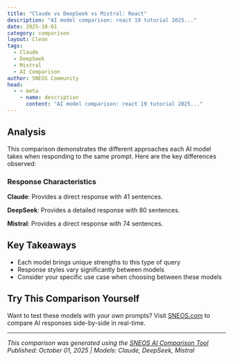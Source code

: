```yaml
---
title: "Claude vs DeepSeek vs Mistral: React"
description: "AI model comparison: react 19 tutorial 2025..."
date: 2025-10-01
category: comparison
layout: Clean
tags:
  - Claude
  - DeepSeek
  - Mistral
  - AI Comparison
author: SNEOS Community
head:
  - - meta
    - name: description
      content: "AI model comparison: react 19 tutorial 2025..."
---
```


<ChatComparison
  title="Claude vs DeepSeek vs Mistral: React"
  prompt="react 19 tutorial 2025"
  :responses='{
    "Claude": "# React 19 Tutorial - 2025 Complete Guide\n\nReact 19 brings exciting new features and improvements. Here\u0027s a comprehensive tutorial covering the latest updates.\n\n## Table of Contents\n1. [Installation \u0026 Setup](#installation--setup)\n2. [New React Compiler](#new-react-compiler)\n3. [Actions \u0026 useActionState](#actions--useactionstate)\n4. [use() Hook](#use-hook)\n5. [Form Actions](#form-actions)\n6. [useOptimistic Hook](#useoptimistic-hook)\n7. [Server Components Updates](#server-components-updates)\n8. [New Ref Patterns](#new-ref-patterns)\n\n## Installation \u0026 Setup\n\n\u0060\u0060\u0060bash\n# Create new React 19 project\nnpx create-react-app@latest my-react19-app\ncd my-react19-app\n\n# Or with Vite (recommended)\nnpm create vite@latest my-react19-app -- --template react\ncd my-react19-app\nnpm install\n\n# Update to React 19\nnpm install react@19 react-dom@19\n\u0060\u0060\u0060\n\n## New React Compiler\n\nReact 19 introduces an automatic compiler that optimizes your components without manual memoization.\n\n\u0060\u0060\u0060jsx\n// Before React 19 - Manual optimization needed\nimport { memo, useMemo, useCallback } from \u0027react\u0027;\n\nconst ExpensiveComponent = memo(({ data, onUpdate }) =\u003E {\n  const processedData = useMemo(() =\u003E {\n    return data.map(item =\u003E ({ ...item, processed: true }));\n  }, [data]);\n\n  const handleClick = useCallback((id) =\u003E {\n    onUpdate(id);\n  }, [onUpdate]);\n\n  return (\n    \u003Cdiv\u003E\n      {processedData.map(item =\u003E (\n        \u003Cdiv key={item.id} onClick={() =\u003E handleClick(item.id)}\u003E\n          {item.name}\n        \u003C/div\u003E\n      ))}\n    \u003C/div\u003E\n  );\n});\n\u0060\u0060\u0060\n\n\u0060\u0060\u0060jsx\n// React 19 - Compiler handles optimization automatically\nfunction ExpensiveComponent({ data, onUpdate }) {\n  // No need for memo, useMemo, or useCallback\n  const processedData = data.map(item =\u003E ({ ...item, processed: true }));\n\n  const handleClick = (id) =\u003E {\n    onUpdate(id);\n  };\n\n  return (\n    \u003Cdiv\u003E\n      {processedData.map(item =\u003E (\n        \u003Cdiv key={item.id} onClick={() =\u003E handleClick(item.id)}\u003E\n          {item.name}\n        \u003C/div\u003E\n      ))}\n    \u003C/div\u003E\n  );\n}\n\u0060\u0060\u0060\n\n## Actions \u0026 useActionState\n\nActions provide a new way to handle async operations with automatic pending states.\n\n\u0060\u0060\u0060jsx\nimport { useActionState } from \u0027react\u0027;\n\nfunction UserProfile() {\n  const [state, submitAction, isPending] = useActionState(\n    async (prevState, formData) =\u003E {\n      try {\n        const response = await fetch(\u0027/api/update-profile\u0027, {\n          method: \u0027POST\u0027,\n          body: formData\n        });\n        \n        if (!response.ok) throw new Error(\u0027Update failed\u0027);\n        \n        return { \n          success: true, \n          message: \u0027Profile updated successfully!\u0027 \n        };\n      } catch (error) {\n        return { \n          success: false, \n          message: error.message \n        };\n      }\n    },\n    { success: false, message: \u0027\u0027 }\n  );\n\n  return (\n    \u003Cform action={submitAction}\u003E\n      \u003Cinput name=\u0022name\u0022 placeholder=\u0022Your name\u0022 required /\u003E\n      \u003Cinput name=\u0022email\u0022 type=\u0022email\u0022 placeholder=\u0022Your email\u0022 required /\u003E\n      \n      \u003Cbutton type=\u0022submit\u0022 disabled={isPending}\u003E\n        {isPending ? \u0027Updating...\u0027 : \u0027Update Profile\u0027}\n      \u003C/button\u003E\n      \n      {state.message \u0026\u0026 (\n        \u003Cdiv className={state.success ? \u0027success\u0027 : \u0027error\u0027}\u003E\n          {state.message}\n        \u003C/div\u003E\n      )}\n    \u003C/form\u003E\n  );\n}\n\u0060\u0060\u0060\n\n## use() Hook\n\nThe new \u0060use()\u0060 hook allows you to read promises and context in a more flexible way.\n\n\u0060\u0060\u0060jsx\nimport { use, Suspense } from \u0027react\u0027;\n\n// Promise-based data fetching\nasync function fetchUserData(userId) {",
    "DeepSeek": "I\u0027ll help you create a React 19 tutorial for 2025! React 19 is expected to bring several exciting new features. Here\u0027s a comprehensive tutorial covering what we anticipate:\n\n## React 19 New Features Overview\n\n### 1. React Compiler (No More Manual Memoization)\n\n\u0060\u0060\u0060jsx\n// Before React 19 - manual optimization\nconst ExpensiveComponent = React.memo(({ data }) =\u003E {\n  const processedData = useMemo(() =\u003E {\n    return data.map(item =\u003E heavyComputation(item));\n  }, [data]);\n  \n  return \u003Cdiv\u003E{processedData}\u003C/div\u003E;\n});\n\n// React 19 - Automatic optimization with React Compiler\nconst ExpensiveComponent = ({ data }) =\u003E {\n  const processedData = data.map(item =\u003E heavyComputation(item));\n  \n  return \u003Cdiv\u003E{processedData}\u003C/div\u003E;\n};\n\u0060\u0060\u0060\n\n### 2. Actions (Server Actions Integration)\n\n\u0060\u0060\u0060jsx\n// Server Action (can run on server)\nasync function updateUser(formData) {\n  \u0027use server\u0027;\n  \n  const user = await db.user.update({\n    where: { id: formData.get(\u0027id\u0027) },\n    data: { name: formData.get(\u0027name\u0027) }\n  });\n  \n  return user;\n}\n\n// Client Component using Actions\nfunction UserProfile({ userId }) {\n  const [isPending, startTransition] = useTransition();\n  \n  const handleSubmit = async (formData) =\u003E {\n    startTransition(async () =\u003E {\n      try {\n        const result = await updateUser(formData);\n        // Handle success\n      } catch (error) {\n        // Handle error\n      }\n    });\n  };\n  \n  return (\n    \u003Cform action={handleSubmit}\u003E\n      \u003Cinput name=\u0022name\u0022 defaultValue=\u0022John\u0022 /\u003E\n      \u003Cbutton type=\u0022submit\u0022 disabled={isPending}\u003E\n        {isPending ? \u0027Updating...\u0027 : \u0027Update\u0027}\n      \u003C/button\u003E\n    \u003C/form\u003E\n  );\n}\n\u0060\u0060\u0060\n\n### 3. Enhanced use Hook\n\n\u0060\u0060\u0060jsx\n// Better async handling with use()\nfunction UserProfile({ userId }) {\n  const user = use(fetchUser(userId));\n  const posts = use(fetchUserPosts(userId));\n  \n  return (\n    \u003Cdiv\u003E\n      \u003Ch1\u003E{user.name}\u003C/h1\u003E\n      \u003Cdiv\u003E{posts.map(post =\u003E \u003CPost key={post.id} {...post} /\u003E)}\u003C/div\u003E\n    \u003C/div\u003E\n  );\n}\n\n// Using with Context (no more useContext)\nfunction ThemeButton() {\n  const theme = use(ThemeContext);\n  \n  return (\n    \u003Cbutton style={{ background: theme.primary }}\u003E\n      Themed Button\n    \u003C/button\u003E\n  );\n}\n\u0060\u0060\u0060\n\n### 4. Asset Loading and Preloading\n\n\u0060\u0060\u0060jsx\n// Automatic image optimization and loading\nfunction ProductImage({ src, alt }) {\n  return (\n    \u003Cimg\n      src={src}\n      alt={alt}\n      loading=\u0022lazy\u0022\n      // React 19 handles optimization automatically\n    /\u003E\n  );\n}\n\n// Preloading resources\nfunction ProductPage({ productId }) {\n  use(preloadResource(\u0060/api/products/${productId}\u0060));\n  \n  return (\n    \u003CSuspense fallback={\u003Cdiv\u003ELoading product...\u003C/div\u003E}\u003E\n      \u003CProductDetails id={productId} /\u003E\n    \u003C/Suspense\u003E\n  );\n}\n\u0060\u0060\u0060\n\n## Complete React 19 App Tutorial\n\n### Step 1: Setup and Installation\n\n\u0060\u0060\u0060bash\n# Create new React app\nnpx create-react-app@latest my-react19-app\ncd my-react19-app\n\n# Install latest React\nnpm install react@beta react-dom@beta\n\u0060\u0060\u0060\n\n### Step 2: Basic App Structure\n\n\u0060\u0060\u0060jsx\n// App.jsx\nimport { Suspense } from \u0027react\u0027;\nimport { UserProvider } from \u0027./context/UserContext\u0027;\nimport UserDashboard from \u0027./components/UserDashboard\u0027;\n\nfunction App() {\n  return (\n    \u003CUserProvider\u003E\n      \u003Cdiv className=\u0022app\u0022\u003E\n        \u003Cheader\u003E\n          \u003Ch1\u003EReact 19 App\u003C/h1\u003E\n        \u003C/header\u003E\n        \u003Cmain\u003E\n          \u003CSuspense fallback={\u003Cdiv\u003ELoading app...\u003C/div\u003E}\u003E\n            \u003CUserDashboard /\u003E\n          \u003C/Suspense\u003E\n        \u003C/main\u003E\n      \u003C/div\u003E\n    \u003C/UserProvider\u003E\n  );\n}\n\nexport default App;\n\u0060\u0060\u0060\n\n### Step 3: Context with use Hook\n\n\u0060\u0060\u0060jsx\n// context/UserContext.jsx\nimport { createContext, useState } from \u0027react\u0027;\n\nconst UserContext = createContext();\n\nexport function UserProvider({ children }) {\n  const [user, setUser] = useState(null);\n  \n  const value = {\n    user,\n    setUser,\n    login: (userData) =\u003E setUser(userData),\n    logout: () =\u003E setUser(null)\n  };\n  \n  return (\n    \u003CUserContext.Provider value={value}\u003E\n      {children}\n    \u003C/UserContext.Provider\u003E\n  );\n}\n\nexport default UserContext;\n\u0060\u0060\u0060\n\n### Step 4: Async Component with use()\n\n\u0060\u0060\u0060jsx\n// components/UserDashboard.jsx\nimport { use } from \u0027react\u0027;\nimport UserContext from \u0027../context/UserContext\u0027;\nimport UserProfile from \u0027./UserProfile\u0027;\nimport UserPosts from \u0027./UserPosts\u0027;\n\nfunction UserDashboard() {\n  const { user } = use(UserContext);\n  \n  if (!user) {\n    return \u003Cdiv\u003EPlease log in\u003C/div\u003E;\n  }\n  \n  return (\n    \u003Cdiv className=\u0022dashboard\u0022\u003E\n      \u003CUserProfile userId={user.id} /\u003E\n      \u003CUserPosts userId={user.id} /\u003E\n    \u003C/div\u003E\n  );\n}\n\nexport default UserDashboard;\n\u0060\u0060\u0060\n\n### Step 5: Server Actions Integration\n\n\u0060\u0060\u0060jsx\n// actions/userActions.js\n\u0027use server\u0027;\n\nexport async function updateUserProfile(formData) {\n  // Simulate API call\n  await new Promise(resolve =\u003E setTimeout(resolve, 1000));\n  \n  const updates = {\n    name: formData.get(\u0027name\u0027),\n    email: formData.get(\u0027email\u0027)\n  };\n  \n  // In real app, save to database\n  console.log(\u0027Updating user:\u0027, updates);\n  \n  return { success: true, user: updates };\n}\n\nexport async function uploadUserAvatar(formData) {\n  const file = formData.get(\u0027avatar\u0027);\n  \n  // Process file upload\n  console.log(\u0027Uploading avatar:\u0027, file.name);\n  \n  return { success: true, avatarUrl: \u0060/avatars/${file.name}\u0060 };\n}\n\u0060\u0060\u0060\n\n### Step 6: Form with Actions\n\n\u0060\u0060\u0060jsx\n// components/UserProfile.jsx\nimport { useTransition } from \u0027react\u0027;\nimport { updateUserProfile, uploadUserAvatar } from \u0027../actions/userActions\u0027;\n\nfunction UserProfile({ userId }) {\n  const [isPending, startTransition] = useTransition();\n  \n  const handleProfileUpdate = async (formData) =\u003E {\n    startTransition(async () =\u003E {\n      const result = await updateUserProfile(formData);\n      \n      if (result.success) {\n        // Show success message\n        console.log(\u0027Profile updated successfully\u0027);\n      }\n    });\n  };\n  \n  const handleAvatarUpload = async (formData) =\u003E {\n    startTransition(async () =\u003E {\n      const result = await uploadUserAvatar(formData);\n      \n      if (result.success) {\n        // Update UI with new avatar\n        console.log(\u0027Avatar uploaded successfully\u0027);\n      }\n    });\n  };\n  \n  return (\n    \u003Cdiv className=\u0022user-profile\u0022\u003E\n      \u003Cform action={handleAvatarUpload}\u003E\n        \u003Cinput type=\u0022file\u0022 name=\u0022avatar\u0022 accept=\u0022image/*\u0022 /\u003E\n        \u003Cbutton type=\u0022submit\u0022 disabled={isPending}\u003E\n          {isPending ? \u0027Uploading...\u0027 : \u0027Upload Avatar\u0027}\n        \u003C/button\u003E\n      \u003C/form\u003E\n      \n      \u003Cform action={handleProfileUpdate}\u003E\n        \u003Cinput name=\u0022name\u0022 placeholder=\u0022Name\u0022 defaultValue=\u0022John Doe\u0022 /\u003E\n        \u003Cinput name=\u0022email\u0022 type=\u0022email\u0022 placeholder=\u0022Email\u0022 defaultValue=\u0022john@example.com\u0022 /\u003E\n        \u003Cbutton type=\u0022submit\u0022 disabled={isPending}\u003E\n          {isPending ? \u0027Updating...\u0027 : \u0027Update Profile\u0027}\n        \u003C/button\u003E\n      \u003C/form\u003E\n    \u003C/div\u003E\n  );\n}\n\nexport default UserProfile;\n\u0060\u0060\u0060\n\n### Step 7: Optimized List Component\n\n\u0060\u0060\u0060jsx\n// components/UserPosts.jsx\nimport { use } from \u0027react\u0027;\n\n// React 19 automatically optimizes this - no need for useMemo/React.memo\nfunction UserPosts({ userId }) {\n  const posts = use(fetchUserPosts(userId));\n  \n  return (\n    \u003Cdiv className=\u0022posts\u0022\u003E\n      \u003Ch2\u003ERecent Posts\u003C/h2\u003E\n      {posts.map(post =\u003E (\n        \u003CPostItem \n          key={post.id}\n          title={post.title}\n          content={post.content}\n          date={post.createdAt}\n        /\u003E\n      ))}\n    \u003C/div\u003E\n  );\n}\n\n// React Compiler automatically memoizes this component\nfunction PostItem({ title, content, date }) {\n  const formattedDate = new Date(date).toLocaleDateString();\n  \n  return (\n    \u003Carticle className=\u0022post\u0022\u003E\n      \u003Ch3\u003E{title}\u003C/h3\u003E\n      \u003Cp\u003E{content}\u003C/p\u003E\n      \u003Ctime\u003E{formattedDate}\u003C/time\u003E\n    \u003C/article\u003E\n  );\n}\n\n// Simulated API call\nasync function fetchUserPosts(userId) {\n  await new Promise(resolve =\u003E setTimeout(resolve, 500));\n  \n  return [\n    { id: 1, title: \u0027First Post\u0027, content: \u0027Hello world!\u0027, createdAt: \u00272024-01-01\u0027 },\n    { id: 2, title: \u0027React 19\u0027, content: \u0027Exciting new features!\u0027, createdAt: \u00272024-01-02\u0027 }\n  ];\n}\n\nexport default UserPosts;\n\u0060\u0060\u0060\n\n## Key Benefits of React 19\n\n1. **Automatic Optimization**: React Compiler eliminates manual memoization\n2. **Simplified Async**: \u0060use()\u0060 hook makes async operations more intuitive\n3",
    "Mistral": "As of my knowledge cutoff in October 2023, React 19 has not been released, and there are no official tutorials or documentation available for it. React 18 is the latest stable version as of this time. However, I can provide you with a general guide on how to get started with React, which should be applicable to future versions as well.\n\n### Getting Started with React\n\n#### 1. Setting Up Your Environment\n\nFirst, ensure you have Node.js and npm (Node Package Manager) installed. You can download them from [Node.js official website](https://nodejs.org/).\n\n#### 2. Creating a New React Project\n\nYou can create a new React project using Create React App, a comfortable environment for learning React and a way to start building a new single-page application in React.\n\n\u0060\u0060\u0060bash\nnpx create-react-app my-app\ncd my-app\nnpm start\n\u0060\u0060\u0060\n\nThis will create a new directory called \u0060my-app\u0060 and start the development server.\n\n#### 3. Understanding the Project Structure\n\nA typical React project created with Create React App has the following structure:\n\n\u0060\u0060\u0060\nmy-app/\n\u251C\u2500\u2500 node_modules/\n\u251C\u2500\u2500 public/\n\u2502   \u251C\u2500\u2500 index.html\n\u2502   \u2514\u2500\u2500 ...\n\u251C\u2500\u2500 src/\n\u2502   \u251C\u2500\u2500 App.css\n\u2502   \u251C\u2500\u2500 App.js\n\u2502   \u251C\u2500\u2500 App.test.js\n\u2502   \u251C\u2500\u2500 index.css\n\u2502   \u251C\u2500\u2500 index.js\n\u2502   \u251C\u2500\u2500 logo.svg\n\u2502   \u2514\u2500\u2500 ...\n\u251C\u2500\u2500 .gitignore\n\u251C\u2500\u2500 package.json\n\u251C\u2500\u2500 README.md\n\u2514\u2500\u2500 ...\n\u0060\u0060\u0060\n\n#### 4. Writing Your First Component\n\nOpen \u0060src/App.js\u0060 and modify it to create a simple component:\n\n\u0060\u0060\u0060jsx\nimport React from \u0027react\u0027;\nimport \u0027./App.css\u0027;\n\nfunction App() {\n  return (\n    \u003Cdiv className=\u0022App\u0022\u003E\n      \u003Cheader className=\u0022App-header\u0022\u003E\n        \u003Ch1\u003EWelcome to React!\u003C/h1\u003E\n      \u003C/header\u003E\n    \u003C/div\u003E\n  );\n}\n\nexport default App;\n\u0060\u0060\u0060\n\n#### 5. Running Your Application\n\nIf you haven\u0027t already, start the development server:\n\n\u0060\u0060\u0060bash\nnpm start\n\u0060\u0060\u0060\n\nOpen your browser and navigate to \u0060http://localhost:3000\u0060. You should see your \u0022Welcome to React!\u0022 message.\n\n#### 6. Adding State and Props\n\nReact components can have state and props. Let\u0027s add a simple counter component with state:\n\n\u0060\u0060\u0060jsx\nimport React, { useState } from \u0027react\u0027;\nimport \u0027./App.css\u0027;\n\nfunction Counter() {\n  const [count, setCount] = useState(0);\n\n  return (\n    \u003Cdiv\u003E\n      \u003Cp\u003EYou clicked {count} times\u003C/p\u003E\n      \u003Cbutton onClick={() =\u003E setCount(count \u002B 1)}\u003E\n        Click me\n      \u003C/button\u003E\n    \u003C/div\u003E\n  );\n}\n\nfunction App() {\n  return (\n    \u003Cdiv className=\u0022App\u0022\u003E\n      \u003Cheader className=\u0022App-header\u0022\u003E\n        \u003Ch1\u003EWelcome to React!\u003C/h1\u003E\n        \u003CCounter /\u003E\n      \u003C/header\u003E\n    \u003C/div\u003E\n  );\n}\n\nexport default App;\n\u0060\u0060\u0060\n\n#### 7. Adding More Components\n\nYou can create more components and import them into your \u0060App.js\u0060 file. For example, create a new file \u0060src/components/Greeting.js\u0060:\n\n\u0060\u0060\u0060jsx\nimport React from \u0027react\u0027;\n\nfunction Greeting({ name }) {\n  return \u003Ch2\u003EHello, {name}!\u003C/h2\u003E;\n}\n\nexport default Greeting;\n\u0060\u0060\u0060\n\nThen, import and use this component in \u0060App.js\u0060:\n\n\u0060\u0060\u0060jsx\nimport React from \u0027react\u0027;\nimport \u0027./App.css\u0027;\nimport Greeting from \u0027./components/Greeting\u0027;\n\nfunction App() {\n  return (\n    \u003Cdiv className=\u0022App\u0022\u003E\n      \u003Cheader className=\u0022App-header\u0022\u003E\n        \u003Ch1\u003EWelcome to React!\u003C/h1\u003E\n        \u003CGreeting name=\u0022World\u0022 /\u003E\n        \u003CCounter /\u003E\n      \u003C/header\u003E\n    \u003C/div\u003E\n  );\n}\n\nexport default App;\n\u0060\u0060\u0060\n\n#### 8. Styling Your Components\n\nYou can style your components using CSS. Create a new file \u0060src/components/Greeting.css\u0060:\n\n\u0060\u0060\u0060css\nh2 {\n  color: blue;\n}\n\u0060\u0060\u0060\n\nThen, import this CSS file in \u0060Greeting.js\u0060:\n\n\u0060\u0060\u0060jsx\nimport React from \u0027react\u0027;\nimport \u0027./Greeting.css\u0027;\n\nfunction Greeting({ name }) {\n  return \u003Ch2\u003EHello, {name}!\u003C/h2\u003E;\n}\n\nexport default Greeting;\n\u0060\u0060\u0060\n\n#### 9. Deploying Your Application\n\nTo deploy your application, you can use services like Vercel, Netlify, or GitHub Pages. For example, to deploy with Vercel:\n\n1. Install the Vercel CLI:\n\n\u0060\u0060\u0060bash\nnpm install -g vercel\n\u0060\u0060\u0060\n\n2. Deploy your project:\n\n\u0060\u0060\u0060bash\nvercel\n\u0060\u0060\u0060\n\nFollow the prompts to deploy your application.\n\n### Conclusion\n\nThis guide covers the basics of setting up a React project, creating components, managing state, and deploying your application. As React evolves, the core concepts will likely remain the same, but new features and best practices may emerge. Always refer to the [official React documentation](https://reactjs.org/docs/getting-started.html) for the most up-to-date information."
  }'
  published-date="19:37"
/>

## Analysis

This comparison demonstrates the different approaches each AI model takes when responding to the same prompt. Here are the key differences observed:

### Response Characteristics

**Claude**: Provides a direct response with 41 sentences. 

**DeepSeek**: Provides a detailed response with 80 sentences. 

**Mistral**: Provides a direct response with 74 sentences. 

## Key Takeaways

- Each model brings unique strengths to this type of query
- Response styles vary significantly between models
- Consider your specific use case when choosing between these models

## Try This Comparison Yourself

Want to test these models with your own prompts? Visit [SNEOS.com](https://sneos.com) to compare AI responses side-by-side in real-time.

---

*This comparison was generated using the [SNEOS AI Comparison Tool](https://sneos.com)*
*Published: October 01, 2025 | Models: Claude, DeepSeek, Mistral*
